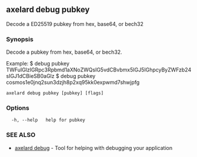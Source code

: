 ## axelard debug pubkey

Decode a ED25519 pubkey from hex, base64, or bech32

### Synopsis

Decode a pubkey from hex, base64, or bech32.

Example:
$ <appd> debug pubkey TWFuIGlzIGRpc3Rpbmd1aXNoZWQsIG5vdCBvbmx5IGJ5IGhpcyByZWFzb24sIGJ1dCBieSB0aGlz
$ <appd> debug pubkey cosmos1e0jnq2sun3dzjh8p2xq95kk0expwmd7shwjpfg

```
axelard debug pubkey [pubkey] [flags]
```

### Options

```
  -h, --help   help for pubkey
```

### SEE ALSO

- [axelard debug](axelard_debug.md)	 - Tool for helping with debugging your application
